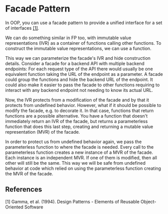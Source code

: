 # Facade Pattern

In OOP, you can use a facade pattern to provide a unified interface for a set of interfaces [[1]](#1).

We can do something similar in FP too, with immutable value representations (IVR) as a container of functions calling other functions. To construct the immutable value representations, we can use a function.

This way we can parameterize the facade's IVR and hide construction details. Consider a facade for a backend API with multiple backend endpoints: For each request type of the API there would usually be one equivalent function taking the URL of the endpoint as a parameter. A facade could group the functions and hide the backend URL of the endpoint. It could also make it easier to pass the facade to other functions requiring to interact with any backend endpoint not needing to know its actual URL.

Now, the IVR protects from a modification of the facade and by that it protects from undefined behavior. However, what if it should be possible to modify the facade, e.g. to decorate it. In that case, functions that return functions are a possible alternative. You have a function that doesn't immediately return an IVR of the facade, but returns a parameterless function that does this last step, creating and returning a mutable value representation (MVR) of the facade.

In order to protect us from undefined behavior again, we pass the parameterless function to where the facade is needed. Every call to the parameterless function creates a new instance of a MVR of the facade. Each instance is an independent MVR. If one of them is modified, then all other will still be the same. This way we will be safe from undefined behavior at code which relied on using the parameterless function creating the MVR of the facade.

## References

[Gamma1994]: http://www.reddit.com

<a id="1">[1]</a> 
Gamma, et al. (1994). 
Design Patterns - Elements of Reusable Object-Oriented Software 
